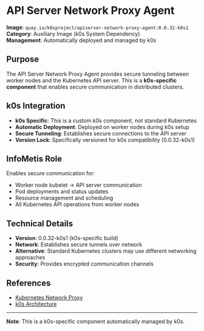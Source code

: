 # API Server Network Proxy Agent

**Image**: `quay.io/k0sproject/apiserver-network-proxy-agent:0.0.32-k0s1`  
**Category**: Auxiliary Image (k0s System Dependency)  
**Management**: Automatically deployed and managed by k0s

## Purpose

The API Server Network Proxy Agent provides secure tunneling between worker nodes and the Kubernetes API server. This is a **k0s-specific component** that enables secure communication in distributed clusters.

## k0s Integration

- **k0s Specific**: This is a custom k0s component, not standard Kubernetes
- **Automatic Deployment**: Deployed on worker nodes during k0s setup
- **Secure Tunneling**: Establishes secure connections to the API server
- **Version Lock**: Specifically versioned for k0s compatibility (0.0.32-k0s1)

## InfoMetis Role

Enables secure communication for:
- Worker node kubelet → API server communication
- Pod deployments and status updates
- Resource management and scheduling
- All Kubernetes API operations from worker nodes

## Technical Details

- **Version**: 0.0.32-k0s1 (k0s-specific build)
- **Network**: Establishes secure tunnels over network
- **Alternative**: Standard Kubernetes clusters may use different networking approaches
- **Security**: Provides encrypted communication channels

## References

- [Kubernetes Network Proxy](https://github.com/kubernetes-sigs/apiserver-network-proxy)
- [k0s Architecture](https://docs.k0sproject.io/v1.23.6+k0s.2/architecture/)

---

**Note**: This is a k0s-specific component automatically managed by k0s.
